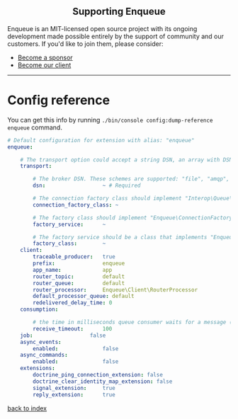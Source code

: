 <h2 align="center">Supporting Enqueue</h2>

Enqueue is an MIT-licensed open source project with its ongoing development made possible entirely by the support of community and our customers. If you'd like to join them, please consider:

- [Become a sponsor](https://www.patreon.com/makasim)
- [Become our client](http://forma-pro.com/)

---

# Config reference

You can get this info by running `./bin/console config:dump-reference enqueue` command.

```yaml
# Default configuration for extension with alias: "enqueue"
enqueue:

    # The transport option could accept a string DSN, an array with DSN key, or null. It accept extra options. To find out what option you can set, look at connection factory constructor docblock.
    transport:

        # The broker DSN. These schemes are supported: "file", "amqp", "amqps", "db2", "ibm-db2", "mssql", "sqlsrv", "mysql", "mysql2", "pgsql", "postgres", "sqlite", "sqlite3", "null", "gearman", "beanstalk", "kafka", "rdkafka", "redis", "stomp", "sqs", "gps", "mongodb", to use these "file", "amqp", "amqps", "db2", "ibm-db2", "mssql", "sqlsrv", "mysql", "mysql2", "pgsql", "postgres", "sqlite", "sqlite3", "null", "gearman", "beanstalk", "kafka", "rdkafka", "redis", "stomp", "sqs", "gps", "mongodb" you have to install a package.
        dsn:                  ~ # Required

        # The connection factory class should implement "Interop\Queue\ConnectionFactory" interface
        connection_factory_class: ~

        # The factory class should implement "Enqueue\ConnectionFactoryFactoryInterface" interface
        factory_service:      ~

        # The factory service should be a class that implements "Enqueue\ConnectionFactoryFactoryInterface" interface
        factory_class:        ~
    client:
        traceable_producer:   true
        prefix:               enqueue
        app_name:             app
        router_topic:         default
        router_queue:         default
        router_processor:     Enqueue\Client\RouterProcessor
        default_processor_queue: default
        redelivered_delay_time: 0
    consumption:

        # the time in milliseconds queue consumer waits for a message (100 ms by default)
        receive_timeout:      100
    job:                  false
    async_events:
        enabled:              false
    async_commands:
        enabled:              false
    extensions:
        doctrine_ping_connection_extension: false
        doctrine_clear_identity_map_extension: false
        signal_extension:     true
        reply_extension:      true
```

[back to index](../index.md)
